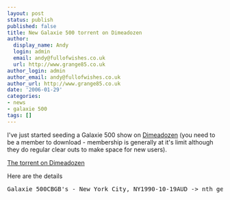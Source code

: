 ```yaml
---
layout: post
status: publish
published: false
title: New Galaxie 500 torrent on Dimeadozen
author:
  display_name: Andy
  login: admin
  email: andy@fullofwishes.co.uk
  url: http://www.grange85.co.uk
author_login: admin
author_email: andy@fullofwishes.co.uk
author_url: http://www.grange85.co.uk
date: '2006-01-29'
categories:
- news
- galaxie 500
tags: []
---
```

<p>I've just started seeding a Galaxie 500 show on <a href="http://www.dimeadozen.org">Dimeadozen</a> (you need to be a member to download - membership is generally at it's limit although they do regular clear outs to make space for new users).</p>
<p>
<p><a href="http://www.dimeadozen.org/torrents-details.php?id=80367">The torrent on Dimeadozen</a></p>
<p>Here are the details</p>
<pre>Galaxie 500CBGB's - New York City, NY1990-10-19AUD -> nth generation cassette -> Audacity -> WAV -> FLAC01-Fourth of July02-Summertime03-Decomposing Trees04-When Will You Come Home05-Hearing Voices06-Don't Let Our Youth Go to Waste (Jonathan Richman)07-Spook08-Listen, the Snow Is Falling (Yoko Ono)09-Melt Away10-Snowstorm11-Here She Comes NowPretty good recording although the audience and between songbanter (what little there is) is very quiet.</pre>
